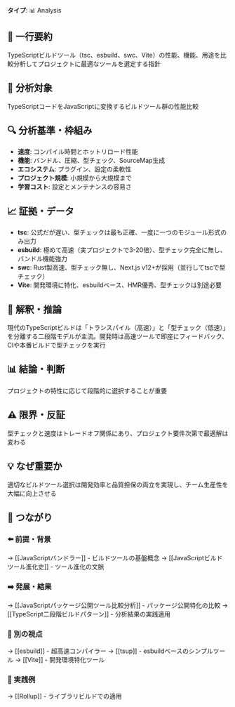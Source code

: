 **タイプ**: 📊 Analysis

## 📝 一行要約
TypeScriptビルドツール（tsc、esbuild、swc、Vite）の性能、機能、用途を比較分析してプロジェクトに最適なツールを選定する指針

## 🎯 分析対象
TypeScriptコードをJavaScriptに変換するビルドツール群の性能比較

## 🔍 分析基準・枠組み
- **速度**: コンパイル時間とホットリロード性能
- **機能**: バンドル、圧縮、型チェック、SourceMap生成
- **エコシステム**: プラグイン、設定の柔軟性
- **プロジェクト規模**: 小規模から大規模まで
- **学習コスト**: 設定とメンテナンスの容易さ

## 📈 証拠・データ
- **tsc**: 公式だが遅い、型チェックは最も正確、一度に一つのモジュール形式のみ出力
- **esbuild**: 極めて高速（実プロジェクトで3-20倍）、型チェック完全に無し、バンドル機能強力
- **swc**: Rust製高速、型チェック無し、Next.js v12+が採用（並行してtscで型チェック）
- **Vite**: 開発環境に特化、esbuildベース、HMR優秀、型チェックは別途必要

## 🧠 解釈・推論
現代のTypeScriptビルドは「トランスパイル（高速）」と「型チェック（低速）」を分離する二段階モデルが主流。開発時は高速ツールで即座にフィードバック、CIや本番ビルドで型チェックを実行

## 📊 結論・判断
プロジェクトの特性に応じて段階的に選択することが重要

## ⚠️ 限界・反証
型チェックと速度はトレードオフ関係にあり、プロジェクト要件次第で最適解は変わる

## 💡 なぜ重要か
適切なビルドツール選択は開発効率と品質担保の両立を実現し、チーム生産性を大幅に向上させる

## 🔗 つながり

### ⬅️ 前提・背景
→ [[JavaScriptバンドラー]] - ビルドツールの基盤概念
→ [[JavaScriptビルドツール進化史]] - ツール進化の文脈

### ➡️ 発展・結果
→ [[JavaScriptパッケージ公開ツール比較分析]] - パッケージ公開特化の比較
→ [[TypeScript二段階ビルドパターン]] - 分析結果の実践適用

### 🔀 別の視点
→ [[esbuild]] - 超高速コンパイラー
→ [[tsup]] - esbuildベースのシンプルツール
→ [[Vite]] - 開発環境特化ツール

### 🎯 実践例
→ [[Rollup]] - ライブラリビルドでの適用